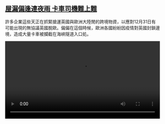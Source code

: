 <!--1608562577000-->
[屋漏偏逢連夜雨 卡車司機難上難](https://www.dw.com/zh/%E5%B1%8B%E6%BC%8F%E5%81%8F%E9%80%A2%E9%80%A3%E5%A4%9C%E9%9B%A8%20%E5%8D%A1%E8%BB%8A%E5%8F%B8%E6%A9%9F%E9%9B%A3%E4%B8%8A%E9%9B%A3/a-56010902)
------

<p>許多企業這些天正在抓緊搶運英國與歐洲大陸閒的跨境物資，以應對12月31日有可能出現的無協議英國脫歐。偏偏在這個時候，歐洲各國紛紛因疫情對英國封鎖邊境，造成大量卡車被攔截在海峽隧道入口処。</small></p><video src="https://tvdownloaddw-a.akamaihd.net/dwtv_video/flv/vdt_zh/2020/bchi201221_001_01502eurotunnel_sd_sor.mp4" controls style="width:100%"></video>
